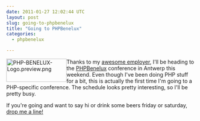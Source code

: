 ```yaml
---
date: 2011-01-27 12:02:44 UTC
layout: post
slug: going-to-phpbenelux
title: "Going to PHPBenelux"
categories:
  - phpbenelux

---
```

<p><a href="http://conference.phpbenelux.eu/2011/"><img alt="PHP-BENELUX-Logo.preview.png" src="/blog/user/files/logos/PHP-BENELUX-Logo.preview.png" style="width: 160px; height: 62px; float: left" /></a></p>

<p>Thanks to my <a href="http://www.ibuildings.nl/">awesome employer</a>, I'll be heading to the <a href="http://conference.phpbenelux.eu/2011/">PHPBenelux</a> conference in Antwerp this weekend. Even though I've been doing PHP stuff for a bit, this is actually the first time I'm going to a PHP-specific conference. The schedule looks pretty interesting, so I'll be pretty busy.</p>

<p>If you're going and want to say hi or drink some beers friday or saturday, <a href="/blog/about">drop me a line!</a></p>
